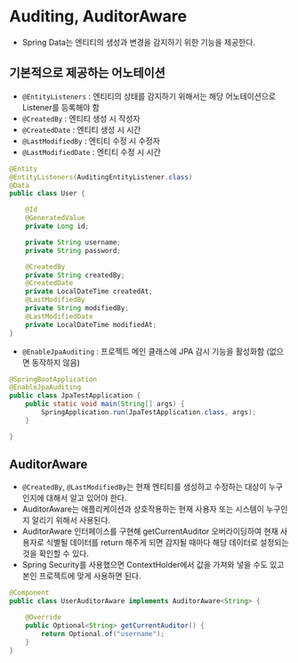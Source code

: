 # Auditing, AuditorAware

- Spring Data는 엔티티의 생성과 변경을 감지하기 위한 기능을 제공한다.

## 기본적으로 제공하는 어노테이션

- `@EntityListeners` : 엔티티의 상태를 감지하기 위해서는 해당 어노테이션으로 Listener를 등록해야 함
- `@CreatedBy` : 엔티티 생성 시 작성자
- `@CreatedDate` : 엔티티 생성 시 시간
- `@LastModifiedBy` : 엔티티 수정 시 수정자
- `@LastModifiedDate` : 엔티티 수정 시 시간

```java
@Entity
@EntityListeners(AuditingEntityListener.class)
@Data
public class User {

	@Id
	@GeneratedValue
	private Long id;

	private String username;
	private String password;

	@CreatedBy
	private String createdBy;
	@CreatedDate
	private LocalDateTime createdAt;
	@LastModifiedBy
	private String modifiedBy;
	@LastModifiedDate
	private LocalDateTime modifiedAt;
}
```

- `@EnableJpaAuditing` : 프로젝트 메인 클래스에 JPA 감시 기능을 활성화함 (없으면 동작하지 않음)

```java
@SpringBootApplication
@EnableJpaAuditing
public class JpaTestApplication {
	public static void main(String[] args) {
		SpringApplication.run(JpaTestApplication.class, args);
	}

}
```

## AuditorAware

- `@CreatedBy`, `@LastModifiedBy`는 현재 엔티티를 생성하고 수정하는 대상이 누구인지에 대해서 알고 있어야 한다.
- AuditorAware는 애플리케이션과 상호작용하는 현재 사용자 또는 시스템이 누구인지 알리기 위해서 사용된다. 
- AuditorAware 인터페이스를 구현해 getCurrentAuditor 오버라이딩하여 현재 사용자로 식별될 데이터를 return 해주게 되면 감지될 때마다 해당 데이터로 설정되는 것을 확인할 수 있다.
- Spring Security를 사용했으면 ContextHolder에서 값을 가져와 넣을 수도 있고 본인 프로젝트에 맞게 사용하면 된다.

```java
@Component
public class UserAuditorAware implements AuditorAware<String> {

	@Override
	public Optional<String> getCurrentAuditor() {
		return Optional.of("username");
	}
}
```